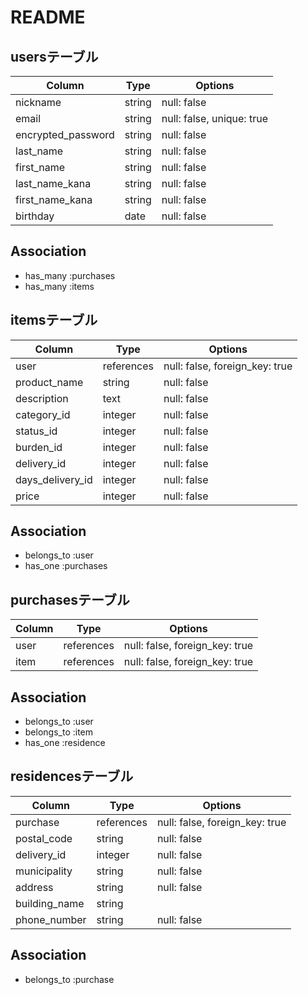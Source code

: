 # README
## usersテーブル

|Column             |Type   |Options                   |
|-------------------|-------|--------------------------|
|nickname           |string |null: false               |
|email              |string |null: false, unique: true |
|encrypted_password |string |null: false               |
|last_name          |string |null: false               |
|first_name         |string |null: false               |
|last_name_kana     |string |null: false               |
|first_name_kana    |string |null: false               |
|birthday           |date   |null: false               |
## Association

- has_many :purchases
- has_many :items

## itemsテーブル

|Column           |Type       |Options                        |
|-----------------|-----------|-------------------------------|
|user             |references |null: false, foreign_key: true |    
|product_name     |string     |null: false                    |
|description      |text       |null: false                    |  
|category_id      |integer    |null: false                    |
|status_id        |integer    |null: false                    |
|burden_id        |integer    |null: false                    |
|delivery_id      |integer    |null: false                    |
|days_delivery_id |integer    |null: false                    |
|price            |integer    |null: false                    |
## Association

- belongs_to :user
- has_one :purchases

## purchasesテーブル

|Column|Type       |Options                        |
|------|-----------|-------------------------------|
|user  |references |null: false, foreign_key: true |
|item  |references |null: false, foreign_key: true |
## Association

- belongs_to :user
- belongs_to :item
- has_one :residence

## residencesテーブル

|Column        |Type       |Options                        |
|--------------|-----------|-------------------------------|
|purchase      |references |null: false, foreign_key: true |
|postal_code   |string     |null: false                    |
|delivery_id   |integer    |null: false                    |      
|municipality  |string     |null: false                    |
|address       |string     |null: false                    |
|building_name |string     |                               |
|phone_number  |string     |null: false                    |
## Association

- belongs_to :purchase